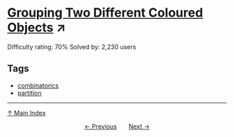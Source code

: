 # [Grouping Two Different Coloured Objects](https://projecteuler.net/problem=181) ↗️

Difficulty rating: 70%
Solved by: 2,230 users
## Tags

- [combinatorics](../tags/combinatorics.md)
- [partition](../tags/partition.md)



---

[↑ Main Index](../README.md)


<div align=center><a href='180.md'>← Previous</a> &nbsp;&nbsp; &nbsp;&nbsp;  <a href='182.md'>Next →</a></div>
